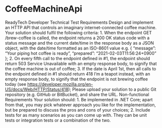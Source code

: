 # CoffeeMachineApi
ReadyTech Developer Technical Test
Requirements
Design and implement an HTTP API that controls an imaginary internet-connected coffee machine. Your solution should fulfil the following criteria:
1.
When the endpoint GET /brew-coffee is called, the endpoint returns a 200 OK status code with a status message and the current date/time in the response body as a JSON object, with the date/time formatted as an ISO-8601 value e.g. { “message”: “Your piping hot coffee is ready”, “prepared”: “2021-02-03T11:56:24+0900” };
2.
On every fifth call to the endpoint defined in #1, the endpoint should return 503 Service Unavailable with an empty response body, to signify that the coffee machine is out of coffee;
3.
If the date is April 1st, then all calls to the endpoint defined in #1 should return 418 I’m a teapot instead, with an empty response body, to signify that the endpoint is not brewing coffee today (see https://developer.mozilla.org/en-US/docs/Web/HTTP/Status/418);
Please upload your solution to a public Git repository (e.g. GitHub or BitBucket), and share the URL.
Non-functional Requirements
Your solution should:
1.
Be implemented in .NET Core; apart from that, you may pick whatever approach you like for the implementation, but be prepared to discuss the pros and cons of your choices;
2.
Include tests for as many scenarios as you can come up with. They can be unit tests or integration tests or a combination of the two.
